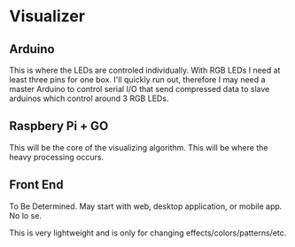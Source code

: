 # Visualizer #

## Arduino ##

This is where the LEDs are controled individually. With RGB LEDs I need at least three pins for one box. I'll quickly run out, therefore I may need a master Arduino to control serial I/O that send compressed data to slave arduinos which control around 3 RGB LEDs.

## Raspbery Pi + GO ##

This will be the core of the visualizing algorithm. This will be where the heavy processing occurs.

## Front End ##

To Be Determined. May start with web, desktop application, or mobile app. No lo se.

This is very lightweight and is only for changing effects/colors/patterns/etc.
